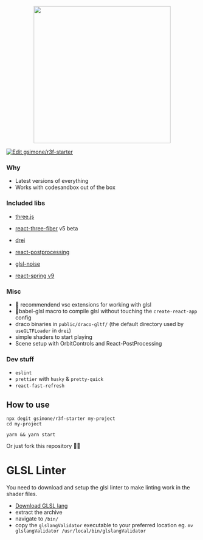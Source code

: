 <p align="center"><img src="https://raw.githubusercontent.com/gsimone/r3f-starter/master/public/logo.png" width="360" /></p>

[![Edit gsimone/r3f-starter](https://codesandbox.io/static/img/play-codesandbox.svg)](https://codesandbox.io/s/github/gsimone/r3f-starter/tree/master/?fontsize=14&hidenavigation=1&theme=light)

### Why

- Latest versions of everything
- Works with codesandbox out of the box

### Included libs

- [three.js](https://github.com/mrdoob/three.js)
- [react-three-fiber](https://github.com/react-spring/react-three-fiber) v5 beta
- [drei](https://github.com/react-spring/drei)
- [react-postprocessing](https://github.com/drcmda/react-postprocessing)

- [glsl-noise](https://github.com/hughsk/glsl-noise#readme)
- [react-spring v9](https://github.com/react-spring/react-spring)

### Misc

- 🌟 recommendend vsc extensions for working with glsl
- 🌟babel-glsl macro to compile glsl without touching the `create-react-app` config
- draco binaries in `public/draco-gltf/` (the default directory used by `useGLTFLoader` in `drei`)
- simple shaders to start playing
- Scene setup with OrbitControls and React-PostProcessing

### Dev stuff

- `eslint`
- `prettier` with `husky` & `pretty-quick`
- `react-fast-refresh`
  
## How to use

```
npx degit gsimone/r3f-starter my-project
cd my-project

yarn && yarn start
```

Or just fork this repository 🤷‍♂️



# GLSL Linter

You need to download and setup the glsl linter to make linting work in the shader files.

- [Download GLSL lang](https://github.com/KhronosGroup/glslang/releases/tag/master-tot)
- extract the archive
- navigate to `/bin/`
- copy the `glslangValidator` executable to your preferred location eg. `mv glslangValidator /usr/local/bin/glslangValidator`

